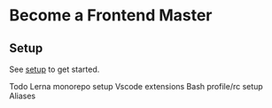 # Become a Frontend Master

## Setup
See [setup](./wiki/setup.md) to get started.

Todo
Lerna monorepo setup
Vscode extensions
Bash profile/rc setup
Aliases
